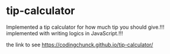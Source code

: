 # tip-calculator

Implemented a tip calculator for how much tip you should give.!!!
implemented with writing logics in JavaScript.!!!

the link to see
https://codingchunck.github.io/tip-calculator/
